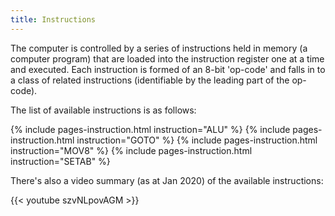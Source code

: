 ```yaml
---
title: Instructions
---
```


The computer is controlled by a series of instructions held in memory (a computer program) that are loaded into the instruction register one at a time and executed. Each instruction is formed of an 8-bit 'op-code' and falls in to a class of
related instructions (identifiable by the leading part of the op-code).

The list of available instructions is as follows:

{% include pages-instruction.html instruction="ALU" %}
{% include pages-instruction.html instruction="GOTO" %}
{% include pages-instruction.html instruction="MOV8" %}
{% include pages-instruction.html instruction="SETAB" %}

There's also a video summary (as at Jan 2020) of the available instructions:

{{< youtube szvNLpovAGM >}}
